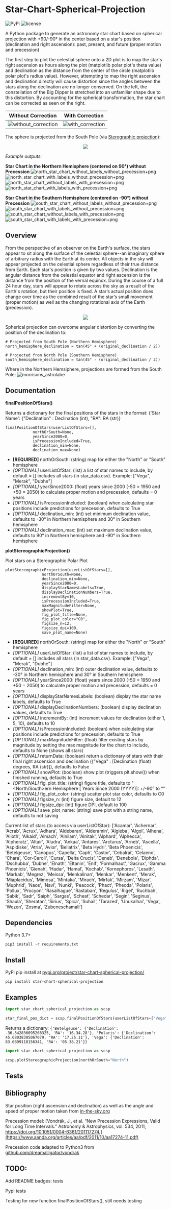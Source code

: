 # Star-Chart-Spherical-Projection

![PyPi](https://img.shields.io/pypi/v/star-chart-spherical-projection)
![license](https://img.shields.io/github/license/cyschneck/Star-Chart-Spherical-Projection)

A Python package to generate an astronomy star chart based on spherical projection with +90/-90° in the center based on a star's position (declination and right ascension): past, present, and future (proper motion and precession)

The first step to plot the celestial sphere onto a 2D plot is to map the star's right ascension as hours along the plot (matplotlib polar plot's theta value) and declination as the distance from the center of the circle (matplotlib polar plot's radius value). However, attempting to map the right ascension and declination directly will cause distortion since the angles between the stars along the declination are no longer conserved. On the left, the constellation of the Big Dipper is stretched into an unfamiliar shape due to this distortion. By accounting for the spherical transformation, the star chart can be corrected as seen on the right.

| Without Correction | With Correction |
| ------------- | ------------- |
| ![without_correction](https://user-images.githubusercontent.com/22159116/202333014-a53f1176-182f-43c7-ab92-266d15d8c563.jpg) | ![with_correction](https://user-images.githubusercontent.com/22159116/202333015-493619f4-a5b8-4614-8b32-54225d7fad02.png) |

The sphere is projected from the South Pole (via [Sterographic projection](https://gisgeography.com/azimuthal-projection-orthographic-stereographic-gnomonic/)):
 <p align="center">
  <img src="https://gisgeography.com/wp-content/uploads/2016/12/Stereographic-Projection-768x421.png" />
</p>

_Example outputs:_

__Star Chart in the Northern Hemisphere (centered on 90°) without Precession__
![north_star_chart_without_labels_without_precession+png](https://raw.githubusercontent.com/cyschneck/Star-Chart-Spherical-Projection/main/examples/north_without_labels_without_precession.png) 
![north_star_chart_with_labels_without_precession+png](https://raw.githubusercontent.com/cyschneck/Star-Chart-Spherical-Projection/main/examples/north_with_labels_without_precession.png) 
![north_star_chart_without_labels_with_precession+png](https://raw.githubusercontent.com/cyschneck/Star-Chart-Spherical-Projection/main/examples/north_without_labels_with_precession.png) 
![north_star_chart_with_labels_with_precession+png](https://raw.githubusercontent.com/cyschneck/Star-Chart-Spherical-Projection/main/examples/north_with_labels_with_precession.png) 

__Star Chart in the Southern Hemisphere (centered on -90°) without Precession__
![south_star_chart_without_labels_without_precession+png](https://raw.githubusercontent.com/cyschneck/Star-Chart-Spherical-Projection/main/examples/south_without_labels_without_precession.png) 
![south_star_chart_with_labels_without_precession+png](https://raw.githubusercontent.com/cyschneck/Star-Chart-Spherical-Projection/main/examples/south_with_labels_without_precession.png) 
![south_star_chart_without_labels_with_precession+png](https://raw.githubusercontent.com/cyschneck/Star-Chart-Spherical-Projection/main/examples/south_without_labels_with_precession.png) 
![south_star_chart_with_labels_with_precession+png](https://raw.githubusercontent.com/cyschneck/Star-Chart-Spherical-Projection/main/examples/south_with_labels_with_precession.png) 

## Overview

From the perspective of an observer on the Earth's surface, the stars appear to sit along the surface of the celestial sphere--an imaginary sphere of arbitrary radius with the Earth at its center. All objects in the sky will appear projected on the celestial sphere regardless of their true distance from Earth. Each star's position is given by two values. Declination is the angular distance from the celestial equator and right ascension is the distance from the position of the vernal equinox. During the course of a full 24 hour day, stars will appear to rotate across the sky as a result of the Earth's rotation, but their position is fixed. A star’s actual position does change over time as the combined result of the star’s small movement (proper motion) as well as the changing rotational axis of the Earth (precession).
 
 <p align="center">
  <img src="https://upload.wikimedia.org/wikipedia/commons/1/12/Earth_within_celestial_sphere.gif" />
</p>

Spherical projection can overcome angular distortion by converting the position of the declination to:
```
# Projected from South Pole (Northern Hemisphere)
north_hemisphere_declination = tan(45° + (original_declination / 2))

# Projected from North Pole (Southern Hemisphere)
south_hemisphere_declination = tan(45° - (original_declination / 2))
```
Where in the Northern Hemsiphere, projections are formed from the South Pole: 
![morrisons_astrolabe](https://user-images.githubusercontent.com/22159116/202336728-dc290bfa-44f5-4947-9a08-93f70286436e.jpg)

## Documentation

**finalPositionOfStars()**

Returns a dictionary for the final positions of the stars in the format: {'Star Name': {"Declination" : Declination (int), "RA": RA (str)}
```
finalPositionOfStars(userListOfStars=[], 
			northOrSouth=None, 
			yearSince2000=0,
			isPrecessionIncluded=True,
			declination_min=None,
			declination_max=None)
```
- **[REQUIRED]** northOrSouth: (string) map for either the "North" or "South" hemisphere
- *[OPTIONAL]* userListOfStar: (list) a list of star names to include, by default = [] includes all stars (in star_data.csv). Example: ["Vega", "Merak", "Dubhe"]
- *[OPTIONAL]* yearSince2000: (float) years since 2000 (-50 = 1950 and +50 = 2050) to calculate proper motion and precession, defaults = 0 years
- *[OPTIONAL]* isPrecessionIncluded: (boolean) when calculating star positions include predictions for precession, defaults to True
- *[OPTIONAL]* declination_min: (int) set minimum declination value, defaults to -30° in Northern hemisphere and 30° in Southern hemisphere
- *[OPTIONAL]* declination_max: (int) set maximum declination value, defaults to 90° in Northern hemisphere and -90° in Southern hemisphere

**plotStereographicProjection()**

Plot stars on a Stereographic Polar Plot
```
plotStereographicProjection(userListOfStars=[], 
				northOrSouth=None, 
				declination_min=None,
				yearSince2000=0,
				displayStarNamesLabels=True,
				displayDeclinationNumbers=True,
				incrementBy=10,
				isPrecessionIncluded=True,
				maxMagnitudeFilter=None,
				showPlot=True,
				fig_plot_title=None,
				fig_plot_color="C0",
				figsize_n=12,
				figsize_dpi=100,
				save_plot_name=None)
```
- **[REQUIRED]** northOrSouth: (string) map for either the "North" or "South" hemisphere
- *[OPTIONAL]* userListOfStar: (list) a list of star names to include, by default = [] includes all stars (in star_data.csv). Example: ["Vega", "Merak", "Dubhe"]
- *[OPTIONAL]* declination_min: (int) outer declination value, defaults to -30° in Northern hemisphere and 30° in Southern hemisphere
- *[OPTIONAL]* yearSince2000: (float) years since 2000 (-50 = 1950 and +50 = 2050) to calculate proper motion and precession, defaults = 0 years
- *[OPTIONAL]* displayStarNamesLabels: (boolean) display the star name labels, defaults to True
- *[OPTIONAL]* displayDeclinationNumbers: (boolean) display declination values, defaults to True
- *[OPTIONAL]* incrementBy: (int) increment values for declination (either 1, 5, 10), defaults to 10
- *[OPTIONAL]* isPrecessionIncluded: (boolean) when calculating star positions include predictions for precession, defaults to True
- *[OPTIONAL]* maxMagnitudeFilter: (float) filter existing stars by magnitude by setting the max magnitude for the chart to include, defaults to None (shows all stars)
- *[OPTIONAL]* returnData: (boolean) return a dictionary of stars with their final right ascension and declination ({"Vega" : [Declination (float) degrees, RA (str)]}, defaults to False
- *[OPTIONAL]* showPlot: (boolean) show plot (triggers plt.show()) when finished running, defaults to True
- *[OPTIONAL]* fig_plot_title: (string) figure title, defaults to "<North/South>ern Hemisphere [<YEAR NUMBERS> Years Since 2000 (YYYY)]: +/-90° to <DECLINATION MIN>°"
- *[OPTIONAL]* fig_plot_color: (string) scatter plot star color, defaults to C0
- *[OPTIONAL]* figsize_n: (int) figure size, default to 12
- *[OPTIONAL]* figsize_dpi: (int) figure DPI, default to 100
- *[OPTIONAL]* save_plot_name: (string) save plot with a string name, defaults to not saving

Current list of stars (to access via userListOfStar): ['Acamar', 'Achernar', 'Acrab', 'Acrux', 'Adhara', 
'Aldebaran', 'Alderamin', 'Algieba', 'Algol', 'Alhena', 'Alioth', 'Alkaid', 'Almach', 'Alnilam', 'Alnitak', 
'Alphard', 'Alphecca', 'Alpheratz', 'Altair', 'Aludra', 'Ankaa', 'Antares', 'Arcturus', 'Arneb', 'Ascella', 
'Aspidiske', 'Atria', 'Avior', 'Bellatrix', 'Beta Hydri', 'Beta Phoenicis', 'Betelgeuse', 'Canopus', 
'Capella', 'Caph', 'Castor', 'Cebalrai', 'Celaeno', 'Chara', 'Cor-Caroli', 'Cursa', 'Delta Crucis', 'Deneb', 
'Denebola', 'Diphda', 'Dschubba', 'Dubhe', 'Elnath', 'Eltanin', 'Enif', 'Formalhaut', 'Gacrux', 'Gamma Phoenicis', 
'Gienah', 'Hadar', 'Hamal', 'Kochab', 'Kornephoros', 'Lesath', 'Markab', 'Megrez', 'Meissa', 'Menkalinan', 
'Menkar', 'Menkent', 'Merak', 'Miaplacidus', 'Mimosa', 'Mintaka', 'Mirach', 'Mirfak', 'Mirzam', 'Mizar', 
'Muphrid', 'Naos', 'Navi', 'Nunki', 'Peacock', 'Phact', 'Phecda', 'Polaris', 'Pollux', 'Procyon', 'Rasalhague', 
'Rastaban', 'Regulus', 'Rigel', 'Ruchbah', 'Sabik', 'Sadr', 'Saiph', 'Sargas', 'Scheat', 'Schedar', 'Segin', 
'Seginus', 'Shaula', 'Sheratan', 'Sirius', 'Spica', 'Suhail', 'Tarazed', 'Unukalhai', 'Vega', 'Wezen', 'Zosma', 
'Zubeneschamali']

## Dependencies

Python 3.7+
```
pip3 install -r requirements.txt
```

## Install

PyPi pip install at [pypi.org/project/star-chart-spherical-projection/](https://pypi.org/project/star-chart-spherical-projection/)

```
pip install star-chart-spherical-projection
```

## Examples
```python
import star_chart_spherical_projection as scsp

star_final_pos_dict = scsp.finalPositionOfStars(userListOfStars=["Vega", "Polaris", "Betelgeuse"], yearSince2000=11500)
```
Returns a dictionary: `{'Betelgeuse': {'Declination': -36.342836095268325, 'RA': '16.34.28'}, 'Polaris': {'Declination': 45.08038305067079, 'RA': '17.25.11'}, 'Vega': {'Declination': 83.6899118156341, 'RA': '05.38.21'}}`

```python
import star_chart_spherical_projection as scsp

scsp.plotStereographicProjection(northOrSouth="North")
```
## Tests

## Bibliography

Star position (right ascension and declination) as well as the angle and speed of proper motion taken from [in-the-sky.org](in-the-sky.org)

Precession model: [Vondrák, J., et al. “New Precession Expressions, Valid for Long Time Intervals.” Astronomy &amp; Astrophysics, vol. 534, 2011, https://doi.org/10.1051/0004-6361/201117274.](https://www.aanda.org/articles/aa/pdf/2011/10/aa17274-11.pdf)

Precession code adapted to Python3 from [github.com/dreamalligator/vondrak](github.com/dreamalligator/vondrak)


## TODO:

Add README badges: tests

Pypi tests

 Testing for new function finalPositionOfStars(), still needs testing
